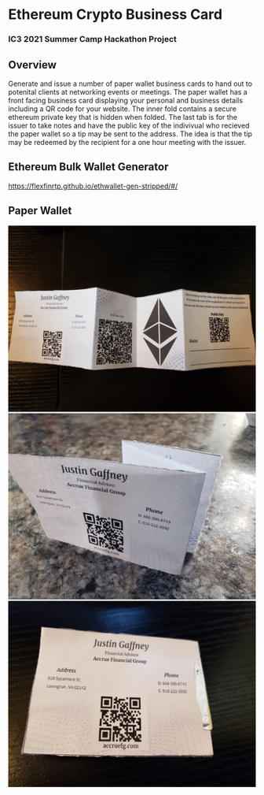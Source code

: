 # Ethereum Crypto Business Card

### IC3 2021 Summer Camp Hackathon Project

## Overview

Generate and issue a number of paper wallet business cards to hand out to potenital clients at networking events or meetings. The paper wallet has a front facing business card displaying your personal and business details including a QR code for your website. The inner fold contains a secure ethereum private key that is hidden when folded. The last tab is for the issuer to take notes and have the public key of the indivivual who recieved the paper wallet so a tip may be sent to the address. The idea is that the tip may be redeemed by the recipient for a one hour meeting with the issuer.

## Ethereum Bulk Wallet Generator

https://flexfinrtp.github.io/ethwallet-gen-stripped/#/

## Paper Wallet

![1](./1.jpg)
![2](./2.jpg)
![3](./3.jpg)